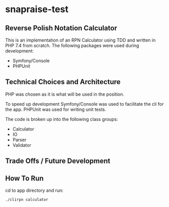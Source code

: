 # snapraise-test

## Reverse Polish Notation Calculator

This is an implementation of an RPN Calculator using TDD and written in PHP 7.4 from scratch. The following packages were used during development:

- Symfony/Console
- PHPUnit

## Technical Choices and Architecture
PHP was chosen as it is what will be used in the position.

To speed up development Symfony/Console was used to facilitate the cli for the app.
PHPUnit was used for writing unit tests.

The code is broken up into the following class groups:

- Calculator
- IO
- Parser
- Validator


## Trade Offs / Future Development

## How To Run

cd to app directory and run:

```
./clirpn calculator
```
